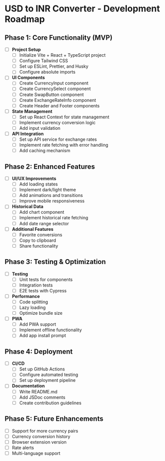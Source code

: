 # USD to INR Converter - Development Roadmap

## Phase 1: Core Functionality (MVP)
- [ ] **Project Setup**
  - [ ] Initialize Vite + React + TypeScript project
  - [ ] Configure Tailwind CSS
  - [ ] Set up ESLint, Prettier, and Husky
  - [ ] Configure absolute imports

- [ ] **UI Components**
  - [ ] Create CurrencyInput component
  - [ ] Create CurrencySelect component
  - [ ] Create SwapButton component
  - [ ] Create ExchangeRateInfo component
  - [ ] Create Header and Footer components

- [ ] **State Management**
  - [ ] Set up React Context for state management
  - [ ] Implement currency conversion logic
  - [ ] Add input validation

- [ ] **API Integration**
  - [ ] Set up API service for exchange rates
  - [ ] Implement rate fetching with error handling
  - [ ] Add caching mechanism

## Phase 2: Enhanced Features
- [ ] **UI/UX Improvements**
  - [ ] Add loading states
  - [ ] Implement dark/light theme
  - [ ] Add animations and transitions
  - [ ] Improve mobile responsiveness

- [ ] **Historical Data**
  - [ ] Add chart component
  - [ ] Implement historical rate fetching
  - [ ] Add date range selector

- [ ] **Additional Features**
  - [ ] Favorite conversions
  - [ ] Copy to clipboard
  - [ ] Share functionality

## Phase 3: Testing & Optimization
- [ ] **Testing**
  - [ ] Unit tests for components
  - [ ] Integration tests
  - [ ] E2E tests with Cypress

- [ ] **Performance**
  - [ ] Code splitting
  - [ ] Lazy loading
  - [ ] Optimize bundle size

- [ ] **PWA**
  - [ ] Add PWA support
  - [ ] Implement offline functionality
  - [ ] Add app install prompt

## Phase 4: Deployment
- [ ] **CI/CD**
  - [ ] Set up GitHub Actions
  - [ ] Configure automated testing
  - [ ] Set up deployment pipeline

- [ ] **Documentation**
  - [ ] Write README.md
  - [ ] Add JSDoc comments
  - [ ] Create contribution guidelines

## Phase 5: Future Enhancements
- [ ] Support for more currency pairs
- [ ] Currency conversion history
- [ ] Browser extension version
- [ ] Rate alerts
- [ ] Multi-language support
